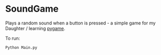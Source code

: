 # SoundGame

Plays a random sound when a button is pressed - a simple game for my Daughter / learning [pygame](https://www.pygame.org/).

To run:

    Python Main.py
